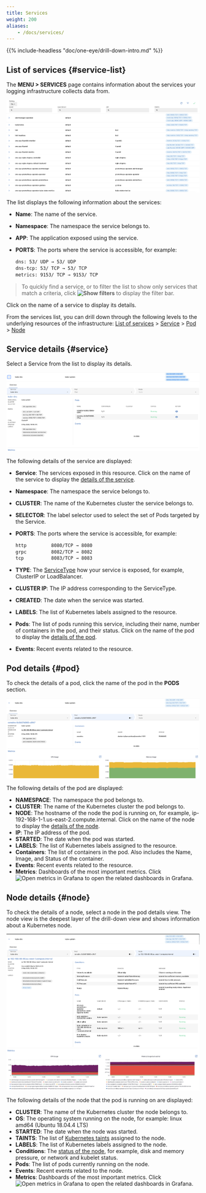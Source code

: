 ```yaml
---
title: Services
weight: 200
aliases:
    - /docs/services/
---
```




{{% include-headless "doc/one-eye/drill-down-intro.md" %}}

## List of services {#service-list}

The **MENU > SERVICES** page contains information about the services your logging infrastructure collects data from. 

![List of services](services-list.png)

The list displays the following information about the services:

- **Name**: The name of the service.
- **Namespace**: The namespace the service belongs to.
- **APP**: The application exposed using the service.
- **PORTS**: The ports where the service is accessible, for example:

    ```bash
    dns: 53/ UDP → 53/ UDP
    dns-tcp: 53/ TCP → 53/ TCP
    metrics: 9153/ TCP → 9153/ TCP
    ```

> To quickly find a service, or to filter the list to show only services that match a criteria, click **![Show filters](/docs/one-eye/headless/icon-filters.png)** to display the filter bar.

Click on the name of a service to display its details.

From the services list, you can drill down through the following levels to the underlying resources of the infrastructure: [List of services](#service-list) > [Service](#service) > [Pod](#pod) > [Node](#node)

## Service details {#service}

Select a Service from the list to display its details.

![Details of a service](service-service-details.png)

The following details of the service are displayed:

- **Service**: The services exposed in this resource. Click on the name of the service to display the [details of the service](#service).
- **Namespace**: The namespace the service belongs to.
- **CLUSTER**: The name of the Kubernetes cluster the service belongs to.
- **SELECTOR**: The label selector used to select the set of Pods targeted by the Service.
- **PORTS**: The ports where the service is accessible, for example:

    ```bash
    http         8080/TCP → 8080
    grpc         8082/TCP → 8082
    tcp          8083/TCP → 8083
    ```

- **TYPE**: The [ServiceType](https://kubernetes.io/docs/concepts/services-networking/service/#publishing-services-service-types) how your service is exposed, for example, ClusterIP or LoadBalancer.
- **CLUSTER IP**: The IP address corresponding to the ServiceType.
- **CREATED**: The date when the service was started.
- **LABELS**: The list of Kubernetes labels assigned to the resource.
- **Pods**: The list of pods running this service, including their name, number of containers in the pod, and their status. Click on the name of the pod to display the [details of the pod](#pod).
- **Events**: Recent events related to the resource.

## Pod details {#pod}

To check the details of a pod, click the name of the pod in the **PODS** section.

![Details of a pod](pod-details.png)

The following details of the pod are displayed:

- **NAMESPACE**: The namespace the pod belongs to.
- **CLUSTER**: The name of the Kubernetes cluster the pod belongs to.
- **NODE**: The hostname of the node the pod is running on, for example, ip-192-168-1-1.us-east-2.compute.internal. Click on the name of the node to display the [details of the node](#node).
- **IP**: The IP address of the pod.
- **STARTED**: The date when the pod was started.
- **LABELS**: The list of Kubernetes labels assigned to the resource.
- **Containers**: The list of containers in the pod. Also includes the Name, Image, and Status of the container.
- **Events**: Recent events related to the resource.
- **Metrics**: Dashboards of the most important metrics. Click ![Open metrics in Grafana](/img/docs/backyards/icon-open-in-grafana.png) to open the related dashboards in Grafana.

## Node details {#node}

To check the details of a node, select a node in the pod details view. The node view is the deepest layer of the drill-down view and shows information about a Kubernetes node.

![Details of a node](node-details.png)

The following details of the node that the pod is running on are displayed:

- **CLUSTER**: The name of the Kubernetes cluster the node belongs to.
- **OS**: The operating system running on the node, for example: linux amd64 (Ubuntu 18.04.4 LTS)
- **STARTED**: The date when the node was started.
- **TAINTS**: The list of [Kubernetes taints](https://kubernetes.io/docs/concepts/configuration/taint-and-toleration/) assigned to the node.
- **LABELS**: The list of Kubernetes labels assigned to the node.
- **Conditions**: The [status of the node](https://kubernetes.io/docs/concepts/architecture/nodes/#condition), for example, disk and memory pressure, or network and kubelet status.
- **Pods**: The list of pods currently running on the node.
- **Events**: Recent events related to the node.
- **Metrics**: Dashboards of the most important metrics. Click ![Open metrics in Grafana](/img/docs/backyards/icon-open-in-grafana.png) to open the related dashboards in Grafana.
